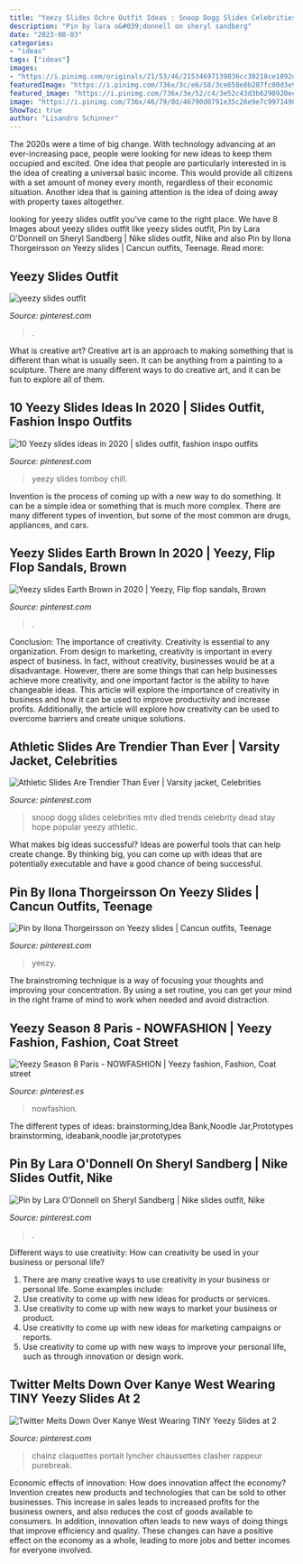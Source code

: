 ```yaml
---
title: "Yeezy Slides Ochre Outfit Ideas : Snoop Dogg Slides Celebrities Mtv Died Trends Celebrity Dead Stay Hope Popular Yeezy Athletic"
description: "Pin by lara o&#039;donnell on sheryl sandberg"
date: "2023-08-03"
categories:
- "ideas"
tags: ["ideas"]
images:
- "https://i.pinimg.com/originals/21/53/46/21534697139836cc30218ce1892dcf39.jpg"
featuredImage: "https://i.pinimg.com/736x/3c/e6/58/3ce658e0b287fc00d3e9d45ae6e144da.jpg"
featured_image: "https://i.pinimg.com/736x/3e/52/c4/3e52c43d3b6290920ec351ee3c82c4ca.jpg"
image: "https://i.pinimg.com/736x/46/79/0d/46790d0791e35c26e9e7c9971490e977--nike-slides-sneaker-outfits.jpg"
ShowToc: true
author: "Lisandro Schinner"
---
```



The 2020s were a time of big change. With technology advancing at an ever-increasing pace, people were looking for new ideas to keep them occupied and excited. One idea that people are particularly interested in is the idea of creating a universal basic income. This would provide all citizens with a set amount of money every month, regardless of their economic situation. Another idea that is gaining attention is the idea of doing away with property taxes altogether.

	

		
looking for yeezy slides outfit you've came to the right place. We have 8 Images about yeezy slides outfit like yeezy slides outfit, Pin by Lara O&#039;Donnell on Sheryl Sandberg | Nike slides outfit, Nike and also Pin by Ilona Thorgeirsson on Yeezy slides | Cancun outfits, Teenage. Read more:
		
    
## Yeezy Slides Outfit

<img loading=lazy src="https://i.pinimg.com/originals/80/e2/60/80e260444e333df447e3f71028cc62f4.jpg" onerror="this.onerror=null;this.src='https://tse2.mm.bing.net/th?id=OIP.ANVRQqhQt8nDv4BISm9tzwHaJn&amp;pid=15.1';" alt="yeezy slides outfit">

_Source: pinterest.com_

>. 

	

What is creative art?
Creative art is an approach to making something that is different than what is usually seen. It can be anything from a painting to a sculpture. There are many different ways to do creative art, and it can be fun to explore all of them.

    
## 10 Yeezy Slides Ideas In 2020 | Slides Outfit, Fashion Inspo Outfits

<img loading=lazy src="https://i.pinimg.com/474x/c1/60/0f/c1600f4c33b8fd63a48f76584d2a3f5d.jpg" onerror="this.onerror=null;this.src='https://tse4.mm.bing.net/th?id=OIP.aXAYNEmj3he6Ih5I4zhHegAAAA&amp;pid=15.1';" alt="10 Yeezy slides ideas in 2020 | slides outfit, fashion inspo outfits">

_Source: pinterest.com_

>yeezy slides tomboy chill. 

	

Invention is the process of coming up with a new way to do something. It can be a simple idea or something that is much more complex. There are many different types of invention, but some of the most common are drugs, appliances, and cars.

    
## Yeezy Slides Earth Brown In 2020 | Yeezy, Flip Flop Sandals, Brown

<img loading=lazy src="https://i.pinimg.com/736x/37/22/9e/37229e5683139e41e063e4f83497d604.jpg" onerror="this.onerror=null;this.src='https://tse2.mm.bing.net/th?id=OIP.KnvZuLkgjpMUHnN_8pyylQHaHa&amp;pid=15.1';" alt="Yeezy slides Earth Brown in 2020 | Yeezy, Flip flop sandals, Brown">

_Source: pinterest.com_

>. 

	

Conclusion: The importance of creativity.
Creativity is essential to any organization. From design to marketing, creativity is important in every aspect of business. In fact, without creativity, businesses would be at a disadvantage. However, there are some things that can help businesses achieve more creativity, and one important factor is the ability to have changeable ideas. 
This article will explore the importance of creativity in business and how it can be used to improve productivity and increase profits. Additionally, the article will explore how creativity can be used to overcome barriers and create unique solutions.

    
## Athletic Slides Are Trendier Than Ever | Varsity Jacket, Celebrities

<img loading=lazy src="https://i.pinimg.com/originals/21/53/46/21534697139836cc30218ce1892dcf39.jpg" onerror="this.onerror=null;this.src='https://tse4.mm.bing.net/th?id=OIP.U5382IbEkydpgY3mPuE2JwHaGr&amp;pid=15.1';" alt="Athletic Slides Are Trendier Than Ever | Varsity jacket, Celebrities">

_Source: pinterest.com_

>snoop dogg slides celebrities mtv died trends celebrity dead stay hope popular yeezy athletic. 

	

What makes big ideas successful?
Ideas are powerful tools that can help create change. By thinking big, you can come up with ideas that are potentially executable and have a good chance of being successful.

    
## Pin By Ilona Thorgeirsson On Yeezy Slides | Cancun Outfits, Teenage

<img loading=lazy src="https://i.pinimg.com/736x/3c/e6/58/3ce658e0b287fc00d3e9d45ae6e144da.jpg" onerror="this.onerror=null;this.src='https://tse1.mm.bing.net/th?id=OIP.e92hrPRyt1QfegoiE_yu2gHaJu&amp;pid=15.1';" alt="Pin by Ilona Thorgeirsson on Yeezy slides | Cancun outfits, Teenage">

_Source: pinterest.com_

>yeezy. 

	

The brainstroming technique is a way of focusing your thoughts and improving your concentration. By using a set routine, you can get your mind in the right frame of mind to work when needed and avoid distraction.

    
## Yeezy Season 8 Paris - NOWFASHION | Yeezy Fashion, Fashion, Coat Street

<img loading=lazy src="https://i.pinimg.com/originals/87/13/b8/8713b888294cf1d0d3567aa847a161e6.jpg" onerror="this.onerror=null;this.src='https://tse2.mm.bing.net/th?id=OIP.euaadsht6r_2t05C6hLeyQHaLG&amp;pid=15.1';" alt="Yeezy Season 8 Paris - NOWFASHION | Yeezy fashion, Fashion, Coat street">

_Source: pinterest.es_

>nowfashion. 

	

The different types of ideas: brainstorming,Idea Bank,Noodle Jar,Prototypes
brainstorming, ideabank,noodle jar,prototypes

    
## Pin By Lara O&#039;Donnell On Sheryl Sandberg | Nike Slides Outfit, Nike

<img loading=lazy src="https://i.pinimg.com/736x/46/79/0d/46790d0791e35c26e9e7c9971490e977--nike-slides-sneaker-outfits.jpg" onerror="this.onerror=null;this.src='https://tse1.mm.bing.net/th?id=OIP.iHN42KJykm0kT64cqEk8EQHaHO&amp;pid=15.1';" alt="Pin by Lara O&#039;Donnell on Sheryl Sandberg | Nike slides outfit, Nike">

_Source: pinterest.com_

>. 

	

Different ways to use creativity: How can creativity be used in your business or personal life?
1. There are many creative ways to use creativity in your business or personal life. Some examples include: 
2. Use creativity to come up with new ideas for products or services. 
3. Use creativity to come up with new ways to market your business or product. 
4. Use creativity to come up with new ideas for marketing campaigns or reports. 
5. Use creativity to come up with new ways to improve your personal life, such as through innovation or design work.

    
## Twitter Melts Down Over Kanye West Wearing TINY Yeezy Slides At 2

<img loading=lazy src="https://i.pinimg.com/736x/3e/52/c4/3e52c43d3b6290920ec351ee3c82c4ca.jpg" onerror="this.onerror=null;this.src='https://tse3.mm.bing.net/th?id=OIP.EMNLvofSbR_3n2yzj3wb_QHaLI&amp;pid=15.1';" alt="Twitter Melts Down Over Kanye West Wearing TINY Yeezy Slides at 2">

_Source: pinterest.com_

>chainz claquettes portait lyncher chaussettes clasher rappeur purebreak. 

	

Economic effects of innovation: How does innovation affect the economy?
Invention creates new products and technologies that can be sold to other businesses. This increase in sales leads to increased profits for the business owners, and also reduces the cost of goods available to consumers. In addition, innovation often leads to new ways of doing things that improve efficiency and quality. These changes can have a positive effect on the economy as a whole, leading to more jobs and better incomes for everyone involved.


